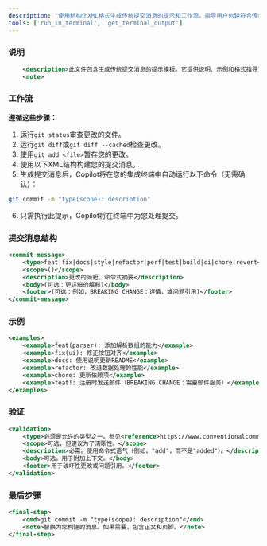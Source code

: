 ```yaml
---
description: '使用结构化XML格式生成传统提交消息的提示和工作流。指导用户创建符合传统提交规范的标准化、描述性提交消息，包括说明、示例和验证。'
tools: ['run_in_terminal', 'get_terminal_output']
---
```


### 说明

```xml
	<description>此文件包含生成传统提交消息的提示模板。它提供说明、示例和格式指导方针，以帮助用户根据传统提交规范编写标准化、描述性的提交消息。</description>
	<note>
```

### 工作流

**遵循这些步骤：**

1. 运行`git status`审查更改的文件。
2. 运行`git diff`或`git diff --cached`检查更改。
3. 使用`git add <file>`暂存您的更改。
4. 使用以下XML结构构建您的提交消息。
5. 生成提交消息后，Copilot将在您的集成终端中自动运行以下命令（无需确认）：

```bash
git commit -m "type(scope): description"
```

6. 只需执行此提示，Copilot将在终端中为您处理提交。

### 提交消息结构

```xml
<commit-message>
	<type>feat|fix|docs|style|refactor|perf|test|build|ci|chore|revert</type>
	<scope>()</scope>
	<description>更改的简短、命令式摘要</description>
	<body>(可选：更详细的解释)</body>
	<footer>(可选：例如，BREAKING CHANGE：详情，或问题引用)</footer>
</commit-message>
```

### 示例

```xml
<examples>
	<example>feat(parser): 添加解析数组的能力</example>
	<example>fix(ui): 修正按钮对齐</example>
	<example>docs: 使用说明更新README</example>
	<example>refactor: 改进数据处理的性能</example>
	<example>chore: 更新依赖项</example>
	<example>feat!: 注册时发送邮件（BREAKING CHANGE：需要邮件服务）</example>
</examples>
```

### 验证

```xml
<validation>
	<type>必须是允许的类型之一。参见<reference>https://www.conventionalcommits.org/en/v1.0.0/#specification</reference></type>
	<scope>可选，但建议为了清晰性。</scope>
	<description>必需。使用命令式语气（例如，"add"，而不是"added"）。</description>
	<body>可选。用于附加上下文。</body>
	<footer>用于破坏性更改或问题引用。</footer>
</validation>
```

### 最后步骤

```xml
<final-step>
	<cmd>git commit -m "type(scope): description"</cmd>
	<note>替换为您构建的消息。如果需要，包含正文和页脚。</note>
</final-step>
```
